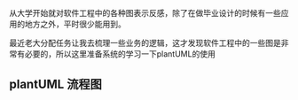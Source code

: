 从大学开始就对软件工程中的各种图表示反感，除了在做毕业设计的时候有一些应用的地方之外，平时很少能用到。

最近老大分配任务让我去梳理一些业务的逻辑，这才发现软件工程中的一些图是非常有必要的，所以这里准备系统的学习一下plantUML的使用

## plantUML 流程图



